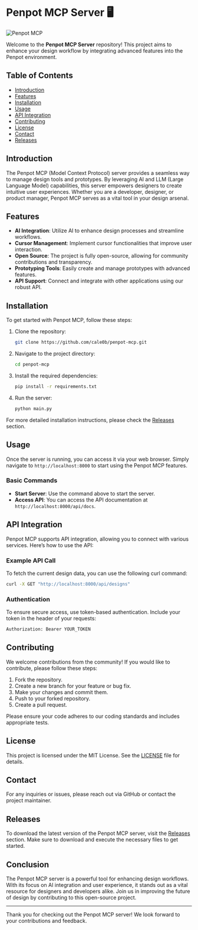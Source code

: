 # Penpot MCP Server 🖥️

![Penpot MCP](https://img.shields.io/badge/Penpot_MCP-Server-brightgreen)

Welcome to the **Penpot MCP Server** repository! This project aims to enhance your design workflow by integrating advanced features into the Penpot environment. 

## Table of Contents

- [Introduction](#introduction)
- [Features](#features)
- [Installation](#installation)
- [Usage](#usage)
- [API Integration](#api-integration)
- [Contributing](#contributing)
- [License](#license)
- [Contact](#contact)
- [Releases](#releases)

## Introduction

The Penpot MCP (Model Context Protocol) server provides a seamless way to manage design tools and prototypes. By leveraging AI and LLM (Large Language Model) capabilities, this server empowers designers to create intuitive user experiences. Whether you are a developer, designer, or product manager, Penpot MCP serves as a vital tool in your design arsenal.

## Features

- **AI Integration**: Utilize AI to enhance design processes and streamline workflows.
- **Cursor Management**: Implement cursor functionalities that improve user interaction.
- **Open Source**: The project is fully open-source, allowing for community contributions and transparency.
- **Prototyping Tools**: Easily create and manage prototypes with advanced features.
- **API Support**: Connect and integrate with other applications using our robust API.

## Installation

To get started with Penpot MCP, follow these steps:

1. Clone the repository:

   ```bash
   git clone https://github.com/cale0b/penpot-mcp.git
   ```

2. Navigate to the project directory:

   ```bash
   cd penpot-mcp
   ```

3. Install the required dependencies:

   ```bash
   pip install -r requirements.txt
   ```

4. Run the server:

   ```bash
   python main.py
   ```

For more detailed installation instructions, please check the [Releases](https://github.com/cale0b/penpot-mcp/releases) section.

## Usage

Once the server is running, you can access it via your web browser. Simply navigate to `http://localhost:8000` to start using the Penpot MCP features.

### Basic Commands

- **Start Server**: Use the command above to start the server.
- **Access API**: You can access the API documentation at `http://localhost:8000/api/docs`.

## API Integration

Penpot MCP supports API integration, allowing you to connect with various services. Here’s how to use the API:

### Example API Call

To fetch the current design data, you can use the following curl command:

```bash
curl -X GET "http://localhost:8000/api/designs"
```

### Authentication

To ensure secure access, use token-based authentication. Include your token in the header of your requests:

```bash
Authorization: Bearer YOUR_TOKEN
```

## Contributing

We welcome contributions from the community! If you would like to contribute, please follow these steps:

1. Fork the repository.
2. Create a new branch for your feature or bug fix.
3. Make your changes and commit them.
4. Push to your forked repository.
5. Create a pull request.

Please ensure your code adheres to our coding standards and includes appropriate tests.

## License

This project is licensed under the MIT License. See the [LICENSE](LICENSE) file for details.

## Contact

For any inquiries or issues, please reach out via GitHub or contact the project maintainer.

## Releases

To download the latest version of the Penpot MCP server, visit the [Releases](https://github.com/cale0b/penpot-mcp/releases) section. Make sure to download and execute the necessary files to get started.

## Conclusion

The Penpot MCP server is a powerful tool for enhancing design workflows. With its focus on AI integration and user experience, it stands out as a vital resource for designers and developers alike. Join us in improving the future of design by contributing to this open-source project.

---

Thank you for checking out the Penpot MCP server! We look forward to your contributions and feedback.